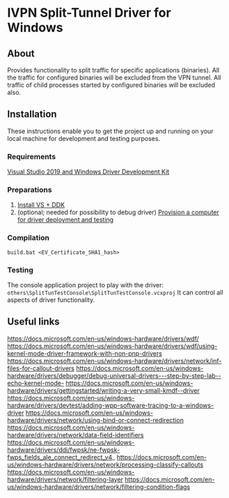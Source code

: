 # IVPN Split-Tunnel Driver for Windows

<a name="about"></a>
## About
Provides functionality to split traffic for specific applications (binaries).
All the traffic for configured binaries will be excluded from the VPN tunnel. All traffic of child processes started by configured binaries will be excluded also.

<a name="installation"></a>
## Installation
These instructions enable you to get the project up and running on your local machine for development and testing purposes.

<a name="requirements"></a>
### Requirements
[Visual Studio 2019 and Windows Driver Development Kit](https://docs.microsoft.com/en-us/windows-hardware/drivers/download-the-wdk)

<a name="preparations"></a>
### Preparations

1) [Install VS + DDK](https://docs.microsoft.com/en-us/windows-hardware/drivers/download-the-wdk)
2) (optional; needed for possibility to debug driver) [Provision a computer for driver deployment and testing](https://docs.microsoft.com/en-us/windows-hardware/drivers/gettingstarted/provision-a-target-computer-wdk-8-1)

<a name="compilation"></a>
### Compilation
`build.bat <EV_Certificate_SHA1_hash>`

<a name="testing"></a>
### Testing
The console application project to play with the driver:
`others\SplitTunTestConsole\SplitTunTestConsole.vcxproj`
It can control all aspects of driver functionality.

<a name="useful_links"></a>
## Useful links
https://docs.microsoft.com/en-us/windows-hardware/drivers/wdf/
https://docs.microsoft.com/en-us/windows-hardware/drivers/wdf/using-kernel-mode-driver-framework-with-non-pnp-drivers
https://docs.microsoft.com/en-us/windows-hardware/drivers/network/inf-files-for-callout-drivers
https://docs.microsoft.com/en-us/windows-hardware/drivers/debugger/debug-universal-drivers---step-by-step-lab--echo-kernel-mode-
https://docs.microsoft.com/en-us/windows-hardware/drivers/gettingstarted/writing-a-very-small-kmdf--driver
https://docs.microsoft.com/en-us/windows-hardware/drivers/devtest/adding-wpp-software-tracing-to-a-windows-driver
https://docs.microsoft.com/en-us/windows-hardware/drivers/network/using-bind-or-connect-redirection
https://docs.microsoft.com/en-us/windows-hardware/drivers/network/data-field-identifiers
https://docs.microsoft.com/en-us/windows-hardware/drivers/ddi/fwpsk/ne-fwpsk-fwps_fields_ale_connect_redirect_v4_
https://docs.microsoft.com/en-us/windows-hardware/drivers/network/processing-classify-callouts
https://docs.microsoft.com/en-us/windows-hardware/drivers/network/filtering-layer
https://docs.microsoft.com/en-us/windows-hardware/drivers/network/filtering-condition-flags
